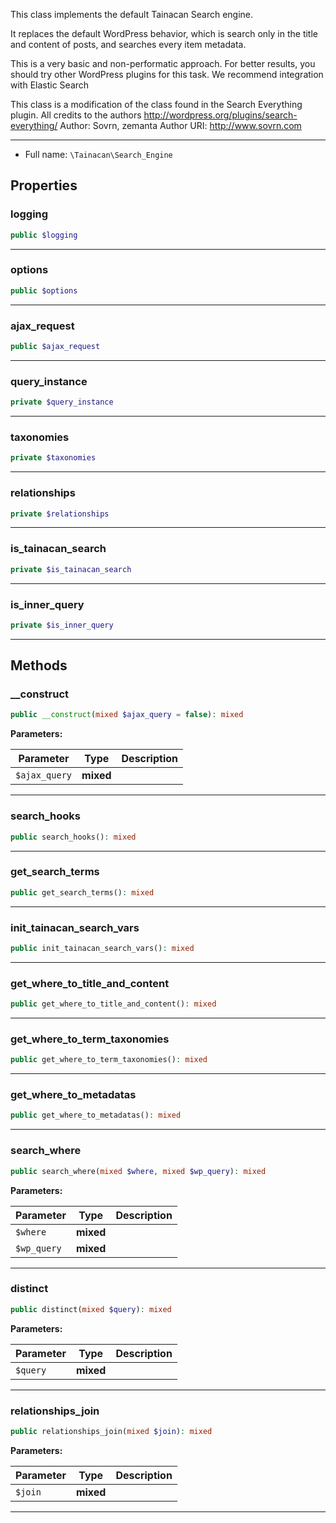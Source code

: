 
This class implements the default Tainacan Search engine.

It replaces the default WordPress behavior, which is search only in the title and content of posts, and searches every item metadata.

This is a very basic and non-performatic approach. For better results, you should try other WordPress plugins for this task. We recommend integration with Elastic Search


This class is a modification of the class found in the Search Everything plugin. All credits to the authors
http://wordpress.org/plugins/search-everything/
Author: Sovrn, zemanta
Author URI: http://www.sovrn.com

***

* Full name: `\Tainacan\Search_Engine`

## Properties

### logging

```php
public $logging
```

***

### options

```php
public $options
```

***

### ajax_request

```php
public $ajax_request
```

***

### query_instance

```php
private $query_instance
```

***

### taxonomies

```php
private $taxonomies
```

***

### relationships

```php
private $relationships
```

***

### is_tainacan_search

```php
private $is_tainacan_search
```

***

### is_inner_query

```php
private $is_inner_query
```

***

## Methods

### __construct

```php
public __construct(mixed $ajax_query = false): mixed
```

**Parameters:**

| Parameter     | Type      | Description |
|---------------|-----------|-------------|
| `$ajax_query` | **mixed** |             |

***

### search_hooks

```php
public search_hooks(): mixed
```

***

### get_search_terms

```php
public get_search_terms(): mixed
```

***

### init_tainacan_search_vars

```php
public init_tainacan_search_vars(): mixed
```

***

### get_where_to_title_and_content

```php
public get_where_to_title_and_content(): mixed
```

***

### get_where_to_term_taxonomies

```php
public get_where_to_term_taxonomies(): mixed
```

***

### get_where_to_metadatas

```php
public get_where_to_metadatas(): mixed
```

***

### search_where

```php
public search_where(mixed $where, mixed $wp_query): mixed
```

**Parameters:**

| Parameter   | Type      | Description |
|-------------|-----------|-------------|
| `$where`    | **mixed** |             |
| `$wp_query` | **mixed** |             |

***

### distinct

```php
public distinct(mixed $query): mixed
```

**Parameters:**

| Parameter | Type      | Description |
|-----------|-----------|-------------|
| `$query`  | **mixed** |             |

***

### relationships_join

```php
public relationships_join(mixed $join): mixed
```

**Parameters:**

| Parameter | Type      | Description |
|-----------|-----------|-------------|
| `$join`   | **mixed** |             |

***
